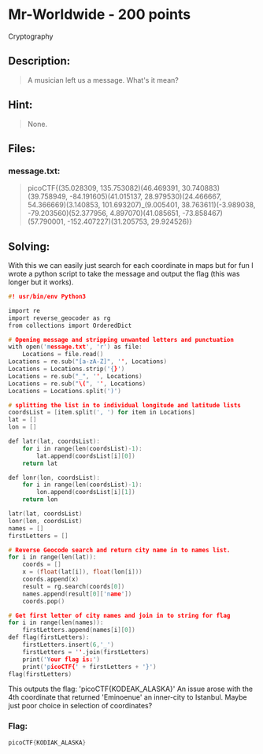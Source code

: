 # Mr-Worldwide - 200 points
Cryptography

## Description:
> A musician left us a message. What's it mean?

## Hint:
> None.

## Files:
### message.txt:
> picoCTF{(35.028309, 135.753082)(46.469391, 30.740883)(39.758949, -84.191605)(41.015137, 28.979530)(24.466667, 54.366669)(3.140853, 101.693207)_(9.005401, 38.763611)(-3.989038, -79.203560)(52.377956, 4.897070)(41.085651, -73.858467)(57.790001, -152.407227)(31.205753, 29.924526)}


## Solving:

With this we can easily just search for each coordinate in maps but for fun I wrote a python script to take the message and output the flag (this was longer but it works).
```c
#! usr/bin/env Python3

import re
import reverse_geocoder as rg
from collections import OrderedDict

# Opening message and stripping unwanted letters and punctuation
with open('message.txt', 'r') as file:
    Locations = file.read()
Locations = re.sub("[a-zA-Z]", '', Locations)
Locations = Locations.strip('{}')
Locations = re.sub("_", '', Locations)
Locations = re.sub("\(", '', Locations)
Locations = Locations.split(')')

# splitting the list in to individual longitude and latitude lists
coordsList = [item.split(', ') for item in Locations]
lat = []
lon = []

def latr(lat, coordsList):
    for i in range(len(coordsList)-1):
        lat.append(coordsList[i][0])
    return lat

def lonr(lon, coordsList):
    for i in range(len(coordsList)-1):
        lon.append(coordsList[i][1])
    return lon

latr(lat, coordsList)
lonr(lon, coordsList)
names = []
firstLetters = []

# Reverse Geocode search and return city name in to names list.
for i in range(len(lat)):
    coords = []
    x = (float(lat[i]), float(lon[i]))
    coords.append(x)
    result = rg.search(coords[0])
    names.append(result[0]['name'])
    coords.pop()

# Get first letter of city names and join in to string for flag
for i in range(len(names)):
    firstLetters.append(names[i][0])
def flag(firstLetters):
    firstLetters.insert(6,'_')
    firstLetters = ''.join(firstLetters)
    print('Your flag is:')
    print('picoCTF{' + firstLetters + '}')
flag(firstLetters)
```
This outputs the flag: 'picoCTF{KODEAK_ALASKA}'
An issue arose with the 4th coordinate that returned 'Eminoenue' an inner-city to Istanbul. Maybe just poor choice in selection of coordinates?


### Flag: 

```c
picoCTF{KODIAK_ALASKA}
```
